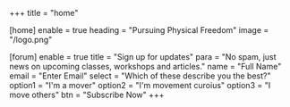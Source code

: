 +++
title = "home"

[home]
enable = true
heading = "Pursuing Physical Freedom"
image = "/logo.png"

[forum]
enable = true
title = "Sign up for updates"
para = "No spam, just news on upcoming classes, workshops and articles."
name = "Full Name"
email = "Enter Email"
select = "Which of these describe you the best?"
option1 = "I'm a mover"
option2 = "I'm movement curoius"
option3 = "I move others"
btn = "Subscribe Now"
+++

